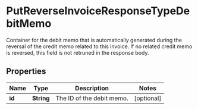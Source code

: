 

# PutReverseInvoiceResponseTypeDebitMemo

Container for the debit memo that is automatically generated during the reversal of the credit memo related to this invoice. If no related credit memo is reversed, this field is not retruned in the response body. 

## Properties

| Name | Type | Description | Notes |
|------------ | ------------- | ------------- | -------------|
|**id** | **String** | The ID of the debit memo. |  [optional] |



